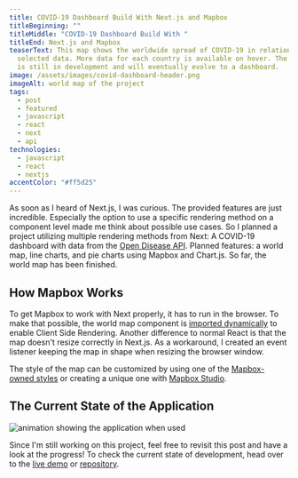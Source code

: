 ```yaml
---
title: COVID-19 Dashboard Build With Next.js and Mapbox
titleBeginning: ""
titleMiddle: "COVID-19 Dashboard Build With "
titleEnd: Next.js and Mapbox
teaserText: This map shows the worldwide spread of COVID-19 in relation to the
  selected data. More data for each country is available on hover. The project
  is still in development and will eventually evolve to a dashboard.
image: /assets/images/covid-dashboard-header.png
imageAlt: world map of the project
tags:
  - post
  - featured
  - javascript
  - react
  - next
  - api
technologies:
  - javascript
  - react
  - nextjs
accentColor: "#ff5d25"
---
```


As soon as I heard of Next.js, I was curious. The provided features are just incredible. Especially the option to use a specific rendering method on a component level made me think about possible use cases. So I planned a project utilizing multiple rendering methods from Next: A COVID-19 dashboard with data from the [Open Disease API](https://github.com/disease-sh/api). Planned features: a world map, line charts, and pie charts using Mapbox and Chart.js.
So far, the world map has been finished.

## How Mapbox Works

To get Mapbox to work with Next properly, it has to run in the browser. To make that possible, the world map component is [imported dynamically](https://nextjs.org/docs/advanced-features/dynamic-import#with-no-ssr) to enable Client Side Rendering.
Another difference to normal React is that the map doesn't resize correctly in Next.js. As a workaround, I created an event listener keeping the map in shape when resizing the browser window.

The style of the map can be customized by using one of the [Mapbox-owned styles](https://docs.mapbox.com/api/maps/styles/#mapbox-styles) or creating a unique one with [Mapbox Studio](https://studio.mapbox.com/).

## The Current State of the Application

![animation showing the application when used](/assets/images/covid-dashboard.gif)

Since I'm still working on this project, feel free to revisit this post and have a look at the progress! To check the current state of development, head over to the [live demo](https://dashboard-covid19.vercel.app/worldmap) or [repository](https://github.com/Noevenzahn/covid-19-dashboard).
